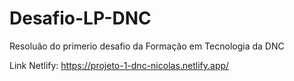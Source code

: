 # Desafio-LP-DNC
Resoluão do primerio desafio da Formação em Tecnologia da DNC

Link Netlify: https://projeto-1-dnc-nicolas.netlify.app/
